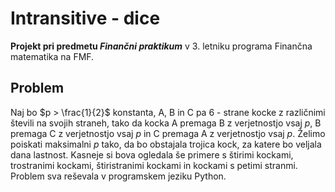 # Intransitive - dice
**Projekt pri predmetu *Finančni praktikum*** v 3. letniku programa Finančna matematika na FMF.
## Problem
Naj bo $p > \frac{1}{2}$ konstanta, A, B in C pa 6 - strane kocke z različnimi števili na svojih straneh, tako da kocka A premaga B z verjetnostjo vsaj $p$, B premaga C z verjetnostjo vsaj $p$ in C premaga A z verjetnostjo vsaj $p$. Želimo poiskati maksimalni $p$ tako, da bo obstajala trojica kock, za katere bo veljala dana lastnost. Kasneje si bova ogledala še primere s štirimi kockami, trostranimi kockami, štiristranimi kockami
in kockami s petimi stranmi.
Problem sva reševala v programskem jeziku Python. 
